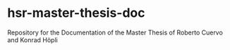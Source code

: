 # hsr-master-thesis-doc
Repository for the Documentation of the Master Thesis of Roberto Cuervo and Konrad Höpli
